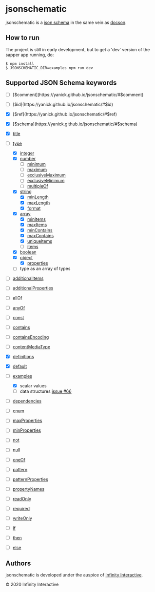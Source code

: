 # jsonschematic

jsonschematic is a [json schema][] in the same vein as
[docson][].

## How to run

The project is still in early development, but to get a 'dev'
version of the sapper app running, do:

    $ npm install
    $ JSONSCHEMATIC_DIR=examples npm run dev

## Supported JSON Schema keywords

- [ ] [$comment](https://yanick.github.io/jsonschematic/#$comment)
- [ ] [$id](https://yanick.github.io/jsonschematic/#$id)
- [x] [$ref](https://yanick.github.io/jsonschematic/#$ref)
- [x] [$schema](https://yanick.github.io/jsonschematic/#$schema)

- [x] [title](https://yanick.github.io/jsonschematic/#title)

- [ ] [type](https://yanick.github.io/jsonschematic/#type)
    - [x] [integer](https://yanick.github.io/jsonschematic/#integer)
    - [x] [number](https://yanick.github.io/jsonschematic/#number) 
        - [ ] [minimum](https://yanick.github.io/jsonschematic/#minimum)
        - [ ] [maximum](https://yanick.github.io/jsonschematic/#maximum)
        - [ ] [exclusiveMaximum](https://yanick.github.io/jsonschematic/#exclusiveMaximum)
        - [ ] [exclusiveMinimum](https://yanick.github.io/jsonschematic/#exclusiveMinimum)
        - [ ] [multipleOf](https://yanick.github.io/jsonschematic/#multipleOf)
    - [x] [string](https://yanick.github.io/jsonschematic/#string)
        - [x] [minLength](https://yanick.github.io/jsonschematic/#minLength)
        - [x] [maxLength](https://yanick.github.io/jsonschematic/#maxLength)
        - [x] [format](https://yanick.github.io/jsonschematic/#format)
    - [x] [array](https://yanick.github.io/jsonschematic/#array)
        - [x] [minItems](https://yanick.github.io/jsonschematic/#minItems)
        - [x] [maxItems](https://yanick.github.io/jsonschematic/#maxItems)
        - [x] [minContains](https://yanick.github.io/jsonschematic/#minContains)
        - [x] [maxContains](https://yanick.github.io/jsonschematic/#maxContains)
        - [x] [uniqueItems](https://yanick.github.io/jsonschematic/#uniqueItems)
        - [ ] [items](https://yanick.github.io/jsonschematic/#items)
    - [x] [boolean](https://yanick.github.io/jsonschematic/#boolean)
    - [x] [object](https://yanick.github.io/jsonschematic/#object)
        - [x] [properties](https://yanick.github.io/jsonschematic/#properties)
    - [ ] type as an array of types

- [ ] [additionalItems](https://yanick.github.io/jsonschematic/#additionalItems)
- [ ] [additionalProperties](https://yanick.github.io/jsonschematic/#additionalProperties)
- [ ] [allOf](https://yanick.github.io/jsonschematic/#allOf)
- [ ] [anyOf](https://yanick.github.io/jsonschematic/#anyOf)
- [ ] [const](https://yanick.github.io/jsonschematic/#const)
- [ ] [contains](https://yanick.github.io/jsonschematic/#contains)
- [ ] [containsEncoding](https://yanick.github.io/jsonschematic/#containsEncoding)
- [ ] [contentMediaType](https://yanick.github.io/jsonschematic/#contentMediaType)
- [x] [definitions](https://yanick.github.io/jsonschematic/#definitions)
- [x] [default](https://yanick.github.io/jsonschematic/#default)
- [ ] [examples](https://yanick.github.io/jsonschematic/#examples)
    - [x] scalar values
    - [ ] data structures [issue #66](https://github.com/yanick/jsonschematic/issues/66)
- [ ] [dependencies](https://yanick.github.io/jsonschematic/#dependencies)
- [ ] [enum](https://yanick.github.io/jsonschematic/#enum)
- [ ] [maxProperties](https://yanick.github.io/jsonschematic/#maxProperties)
- [ ] [minProperties](https://yanick.github.io/jsonschematic/#minProperties)
- [ ] [not](https://yanick.github.io/jsonschematic/#not)
- [ ] [null](https://yanick.github.io/jsonschematic/#null)
- [ ] [oneOf](https://yanick.github.io/jsonschematic/#oneOf)
- [ ] [pattern](https://yanick.github.io/jsonschematic/#pattern)
- [ ] [patternProperties](https://yanick.github.io/jsonschematic/#patternProperties)
- [ ] [propertyNames](https://yanick.github.io/jsonschematic/#propertyNames)
- [ ] [readOnly](https://yanick.github.io/jsonschematic/#readOnly)
- [ ] [required](https://yanick.github.io/jsonschematic/#required)
- [ ] [writeOnly](https://yanick.github.io/jsonschematic/#writeOnly)
- [ ] [if](https://yanick.github.io/jsonschematic/#if)
- [ ] [then](https://yanick.github.io/jsonschematic/#then)
- [ ] [else](https://yanick.github.io/jsonschematic/#else)


## Authors

jsonschematic is developed under the auspice of
[Infinity Interactive](https://www.iinteractive.com/).

© 2020 Infinity Interactive

[json schema]: https://json-schema.org
[docson]: https://github.com/lbovet/docson
